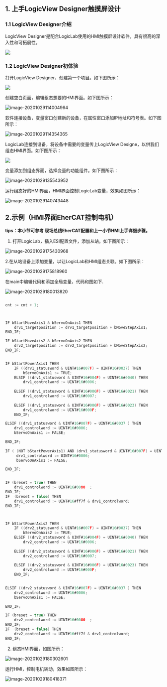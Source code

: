 ## 1. 上手LogicView Designer触摸屏设计

### 1.1 LogicView Designer介绍

LogicView Designer是配合LogicLab使用的HMI触摸屏设计软件，具有很高的深入性和可拓展性。

![](_images/1.jpg)

### 1.2 LogicView Designer初体验

打开LogicView Designer，创建第一个项目。如下图所示：

![](_images/2.png)



创建空白页面，编辑组态想要的HMI界面。如下图所示：

![image-20201029114004964](_images/3.png)



软件连接设备，变量窗口创建新的设备，在属性窗口添加IP地址和符号表。如下图所示：

![image-20201029114354365](_images/4.png)



LogicLab连接到设备，将设备中需要的变量传上LogicView Designe，以供我们组态HMI界面。如下图所示：

![](_images\5.png)



变量添加到组态界面，选择变量的功能组件。如下图所示：

![image-20201029135543952](_images/6.png)



运行组态好的HMI界面，HMI界面控制LogicLab变量，效果如图所示：

![image-20201029140743448](_images/7.png)





## 2.示例（HMI界面EherCAT控制电机）

   **tips：本小节可参考 现场总线EherCAT配置和上一小节HMI上手详细步骤。**

1. 打开LogicLab，插入ESI配置文件，添加从站。如下图所示：

![image-20201029175430968](_images/8.png)

2.在从站设备上添加变量，以让LogicLab和HMI组态关联。如下图所示：

![image-20201029175818960](_images/9.png)



在main中编辑代码和添加全局变量，代码和图如下.

![image-20201029180013820](_images/10.png)

```c

cnt := cnt + 1;



IF bStartMoveAxis1 & bServoOnAxis1 THEN 
	drv1_targetposition := drv1_targetposition + bMoveStepAxis1;
END_IF;

IF bStartMoveAxis2 & bServoOnAxis2 THEN 
	drv2_targetposition := drv2_targetposition + bMoveStepAxis2;
END_IF;


IF bStartPowerAxis1 THEN
	IF ((drv1_statusword & UINT#16#007F) = UINT#16#0037) THEN
		bServoOnAxis1 := TRUE;
	ELSIF ((drv1_statusword & UINT#16#004F) = UINT#16#0040) THEN
		drv1_controlword := UINT#16#0006;
		
	ELSIF ((drv1_statusword & UINT#16#006F) = UINT#16#0021) THEN
		drv1_controlword := UINT#16#0007;
		
	ELSIF ((drv1_statusword & UINT#16#006F) = UINT#16#0023) THEN
		drv1_controlword := UINT#16#000F;
	END_IF;	

ELSIF ((drv1_statusword & UINT#16#007F) = UINT#16#0037 ) THEN
	drv1_controlword := UINT#16#0006;
    bServoOnAxis1 := FALSE;

END_IF;
	
IF ( (NOT bStartPowerAxis1) AND (drv1_statusword & UINT#16#007F) = UINT#16#0037 ) THEN
	 drv1_controlword := UINT#16#0006;
     bServoOnAxis1 := FALSE;    

END_IF;


IF (breset = true) THEN
	drv1_controlword := UINT#16#0080  ;
END_IF;
IF	(breset = false) THEN
	drv1_controlword := UINT#16#ff7f & drv1_controlword;
END_IF;



IF bStartPowerAxis2 THEN
	IF ((drv2_statusword & UINT#16#007F) = UINT#16#0037) THEN
		bServoOnAxis2 := TRUE;
	ELSIF ((drv2_statusword & UINT#16#004F) = UINT#16#0040) THEN
		drv2_controlword := UINT#16#0006;
		
	ELSIF ((drv2_statusword & UINT#16#006F) = UINT#16#0021) THEN
		drv2_controlword := UINT#16#0007;
		
	ELSIF ((drv2_statusword & UINT#16#006F) = UINT#16#0023) THEN
		drv2_controlword := UINT#16#000F;
	END_IF;

	
ELSIF ((drv2_statusword & UINT#16#007F) = UINT#16#0037 ) THEN
	drv2_controlword := UINT#16#0006;
    bServoOnAxis1 := FALSE;

END_IF;

IF (breset = true) THEN
	drv2_controlword := UINT#16#0080  ;
END_IF;
IF	(breset = false) THEN
	drv2_controlword := UINT#16#ff7f & drv1_controlword;
END_IF;
```

2. 组态HMI界面，如图所示：

![image-20201029180302601](_images/11.png)



运行HMI，控制电机转动，效果如图所示：

![image-20201029180418371](_images/12.png)